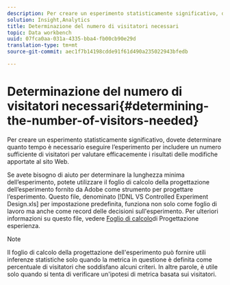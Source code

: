 ```yaml
---
description: Per creare un esperimento statisticamente significativo, dovete determinare quanto tempo è necessario eseguire l’esperimento per includere un numero sufficiente di visitatori per valutare efficacemente i risultati delle modifiche apportate al sito Web.
solution: Insight,Analytics
title: Determinazione del numero di visitatori necessari
topic: Data workbench
uuid: 07fca0aa-031a-4335-bba4-fb00cb90e29d
translation-type: tm+mt
source-git-commit: aec1f7b14198cdde91f61d490a235022943bfedb

---
```



# Determinazione del numero di visitatori necessari{#determining-the-number-of-visitors-needed}

Per creare un esperimento statisticamente significativo, dovete determinare quanto tempo è necessario eseguire l’esperimento per includere un numero sufficiente di visitatori per valutare efficacemente i risultati delle modifiche apportate al sito Web.

Se avete bisogno di aiuto per determinare la lunghezza minima dell’esperimento, potete utilizzare il foglio di calcolo della progettazione dell’esperimento fornito da Adobe come strumento per progettare l’esperimento. Questo file, denominato [!DNL VS Controlled Experiment Design.xls] per impostazione predefinita, funziona non solo come foglio di lavoro ma anche come record delle decisioni sull&#39;esperimento. Per ulteriori informazioni su questo file, vedere [Foglio di calcolo](../../../home/c-undst-ctrld-exp/t-exp-dsn-spst.md#task-d7f674980fe9415d80371d6020bcf164)di Progettazione esperienza.

>[!NOTE]
>
>Il foglio di calcolo della progettazione dell&#39;esperimento può fornire utili inferenze statistiche solo quando la metrica in questione è definita come percentuale di visitatori che soddisfano alcuni criteri. In altre parole, è utile solo quando si tenta di verificare un&#39;ipotesi di metrica basata sui visitatori.

